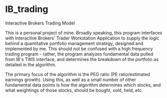 # IB_trading


Interactive Brokers Trading Model 

This is a personal project of mine. Broadly speaking, this program interfaces with Interactive Brokers' Trader Workstation Application to supply the logic behind a quantitative portfolio management strategy, designed and implemented by me. This should not be confused with a high frequency trading program - rather, the program analyzes fundamental data pulled from IB's TWS interface, and determines the breakdown of the portfolio as detailed in the algorithm. 

The primary focus of the algorithm is the PEG ratio (PE ratio/estimated earnings growth). Using this, as well as a small number of other fundamental data points is how the algorithm determines which stocks, and what weightings of those stocks, should be bought, sold, held, etc.
